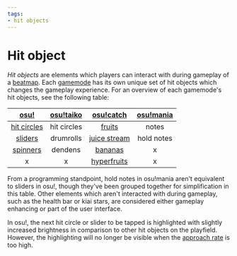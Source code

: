 ```yaml
---
tags:
- hit objects
---
```


<!-- TODO: should also have articles for each hit object -->

<!-- TODO: other games modes? =( -->

# Hit object

*Hit objects* are elements which players can interact with during gameplay of a [beatmap](/wiki/Beatmap). Each [gamemode](/wiki/Game_mode) has its own unique set of hit objects which changes the gameplay experience. For an overview of each gamemode's hit objects, see the following table:

| [osu!](/wiki/Game_mode/osu!) | [osu!taiko](/wiki/Game_mode/osu!taiko) | [osu!catch](/wiki/Game_mode/osu!catch) | [osu!mania](/wiki/Game_mode/osu!mania) |
| :-: | :-: | :-: | :-: |
| [hit circles](/wiki/Hit_object/Hit_circle) | hit circles | [fruits](/wiki/Hit_object/Fruit) | notes |
| [sliders](/wiki/Hit_object/Slider) | drumrolls | [juice stream](/wiki/Hit_object/Juice_stream) | hold notes |
| [spinners](/wiki/Hit_object/Spinner) | dendens | [bananas](/wiki/Hit_object/Banana) | x |
| x | x | [hyperfruits](/wiki/Hit_object/Hyperfruit) | x |

From a programming standpoint, hold notes in osu!mania aren't equivalent to sliders in osu!, though they've been grouped together for simplification in this table. Other elements which aren't interacted with during gameplay, such as the health bar or kiai stars, are considered either gameplay enhancing or part of the user interface.

In osu!, the next hit circle or slider to be tapped is highlighted with slightly increased brightness in comparison to other hit objects on the playfield. However, the highlighting will no longer be visible when the [approach rate](/wiki/Beatmapping/Approach_rate) is too high.

<!-- TODO: Add links to other articles when they're available -->
